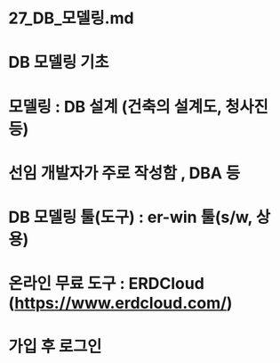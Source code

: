 # 27_DB_모델링.md
# DB 모델링 기초
# 모델링 : DB 설계 (건축의 설계도, 청사진 등)
# 선임 개발자가 주로 작성함 , DBA 등
# DB 모델링 툴(도구) : er-win 툴(s/w, 상용)
# 온라인 무료 도구 : ERDCloud (https://www.erdcloud.com/)
# 가입 후 로그인